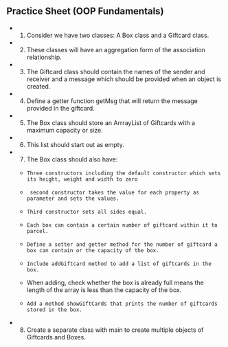 ## Practice Sheet (OOP Fundamentals)
* 1.	Consider we have two classes: A Box class and a Giftcard class.
* 2.	These classes will have an aggregation form of the association relationship.
* 3.	The Giftcard class should contain the names of the sender and receiver and a message which should be provided when an object is created.
* 4.	Define a getter function getMsg that will return the message provided in the giftcard.
* 5.	The Box class should store an ArrrayList of Giftcards with a maximum capacity or size.
* 6.	This list should start out as empty. 
* 7.	The Box class should also have:
  * 	Three constructors including the default constructor which sets its height, weight and width to zero
  * 	 second constructor takes the value for each property as parameter and sets the values.
  * 	Third constructor sets all sides equal.
  * 	Each box can contain a certain number of giftcard within it to parcel.
  * 	Define a setter and getter method for the number of giftcard a box can contain or the capacity of the box.
  * 	Include addGiftcard method to add a list of giftcards in the box.
  *  When adding, check whether the box is already full means the length of the array is less than the capacity of the box.
  * 	Add a method showGiftCards that prints the number of giftcards stored in the box.
* 8.	Create a separate class with main to create multiple objects of Giftcards and Boxes.

